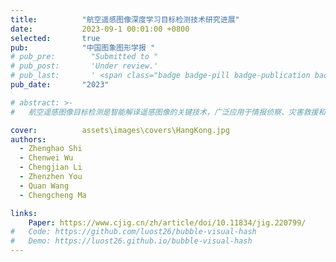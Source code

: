 ```yaml
---
title:          "航空遥感图像深度学习目标检测技术研究进展"
date:           2023-09-1 00:01:00 +0800
selected:       true
pub:            "中国图象图形学报 "
# pub_pre:        "Submitted to "
# pub_post:       'Under review.'
# pub_last:       ' <span class="badge badge-pill badge-publication badge-success">Spotlight</span>'
pub_date:       "2023"

# abstract: >-
#   航空遥感图像目标检测是智能解译遥感图像的关键技术，广泛应用于情报侦察、灾害救援和资源勘探等领域，但由于图像中目标小且密集、角度多变、易被遮挡等特点，检测任务仍面临诸多挑战。近年来，基于深度卷积神经网络的方法因其高精度和高效率而受到关注。为推动该领域发展，本文系统梳理了2020—2022年主流检测方法，回顾了深度学习目标检测技术的发展，分析了基于CNN与Transformer的代表性算法，总结了针对不同应用场景的改进思路，介绍了公开数据集与典型实验结果，并探讨了当前存在的问题及未来研究方向。

cover:          assets\images\covers\HangKong.jpg
authors:
  - Zhenghao Shi
  - Chenwei Wu
  - Chengjian Li 
  - Zhenzhen You
  - Quan Wang
  - Chengcheng Ma

links:
    Paper: https://www.cjig.cn/zh/article/doi/10.11834/jig.220799/
#   Code: https://github.com/luost26/bubble-visual-hash
#   Demo: https://luost26.github.io/bubble-visual-hash
---
```


